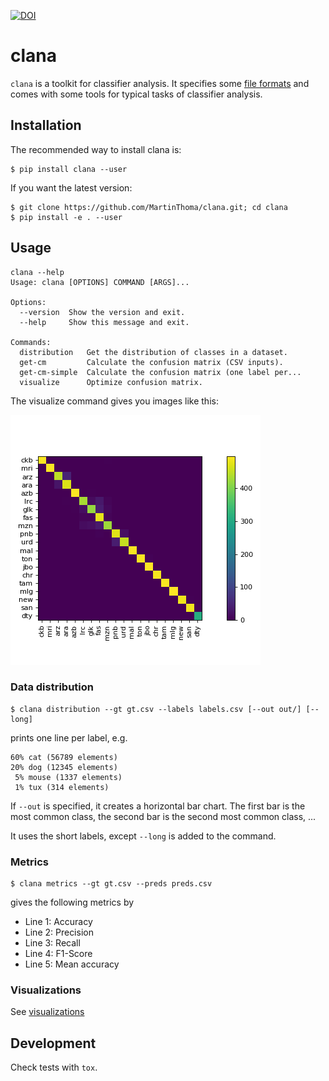 [![DOI](https://zenodo.org/badge/102892750.svg)](https://zenodo.org/badge/latestdoi/102892750)

# clana

`clana` is a toolkit for classifier analysis. It specifies some [file formats](file-formats.md)
and comes with some tools for typical tasks of classifier analysis.

## Installation

The recommended way to install clana is:

```
$ pip install clana --user
```

If you want the latest version:

```
$ git clone https://github.com/MartinThoma/clana.git; cd clana
$ pip install -e . --user
```

## Usage

```
clana --help
Usage: clana [OPTIONS] COMMAND [ARGS]...

Options:
  --version  Show the version and exit.
  --help     Show this message and exit.

Commands:
  distribution   Get the distribution of classes in a dataset.
  get-cm         Calculate the confusion matrix (CSV inputs).
  get-cm-simple  Calculate the confusion matrix (one label per...
  visualize      Optimize confusion matrix.
```

The visualize command gives you images like this:

![Confusion Matrix after Confusion Matrix Ordering of the WiLI-2018 dataset](cm-wili-2018.png)


### Data distribution

```
$ clana distribution --gt gt.csv --labels labels.csv [--out out/] [--long]
```

prints one line per label, e.g.

```
60% cat (56789 elements)
20% dog (12345 elements)
 5% mouse (1337 elements)
 1% tux (314 elements)
```

If `--out` is specified, it creates a horizontal bar chart. The first bar is
the most common class, the second bar is the second most common class, ...

It uses the short labels, except `--long` is added to the command.


### Metrics

```
$ clana metrics --gt gt.csv --preds preds.csv
```

gives the following metrics by

* Line 1: Accuracy
* Line 2: Precision
* Line 3: Recall
* Line 4: F1-Score
* Line 5: Mean accuracy

### Visualizations

See [visualizations](visualizations.md)


## Development

Check tests with `tox`.
